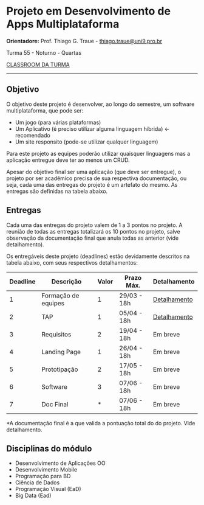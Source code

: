 # Projeto em Desenvolvimento de Apps Multiplataforma

**Orientadore:** Prof. Thiago G. Traue - thiago.traue@uni9.pro.br

Turma 55 - Noturno - Quartas

[CLASSROOM DA TURMA](https://classroom.google.com/c/NTkzODc0OTI0OTYy?cjc=u7arx7u)

***

## Objetivo

O objetivo deste projeto é desenvolver, ao longo do semestre, um software multiplataforma, que pode ser:

- Um jogo (para várias plataformas)
- Um Aplicativo (é preciso utilizar alguma linguagem híbrida) <- recomendado
- Um site responsito (pode-se utilizar qualquer linguagem)

Para este projeto as equipes poderão utilizar quaisquer linguagens mas a aplicação entregue deve ter ao menos um CRUD.

Apesar do objetivo final ser uma aplicação (que deve ser entregue), o projeto por ser acadêmico precisa de sua respectiva documentação, ou seja, cada uma das entregas do projeto é um artefato do mesmo. As entregas são definidas na tabela abaixo.

## Entregas

Cada uma das entregas do projeto valem de 1 a 3 pontos no projeto. A reunião de todas as entregas totalizará os 10 pontos no projeto, salve observação da documentação final que anula todas as anterior (vide detalhamento).

Os entregáveis deste projeto (deadlines) estão devidamente descritos na tabela abaixo, com seus respectivos detalhamentos:

| Deadline | Descrição           | Valor | Prazo Máx.  | Detalhamento |
|----------|---------------------|-------|-------------|--------------|
| 1        | Formação de equipes | 1     | 29/03 - 18h | [Detalhamento](https://docs.google.com/document/d/14HM0ZWpPpob7M_LgogdSyRjB2V3OszTwmNXBHjCK9H4/) |
| 2        | TAP                 | 1     | 05/04 - 18h | [Detalhamento](https://docs.google.com/document/d/1hOuUODrwXGAi5PfFOQ2JXKnzVVruCjPbj10Ibp4Ib1s/) |
| 3        | Requisitos          | 2     | 19/04 - 18h | Em breve     |
| 4        | Landing Page        | 1     | 26/04 - 18h | Em breve     |
| 5        | Prototipação        | 2     | 17/05 - 18h | Em breve     |
| 6        | Software            | 3     | 07/06 - 18h | Em breve     |
| 7        | Doc Final           | *     | 07/06 - 18h | Em breve     |

*A documentação final é a que valida a pontuação total do do projeto. Vide detalhamento.

## Disciplinas do módulo

- Desenvolvimento de Aplicações OO
- Desenvolvimento Mobile
- Programação para BD
- Ciência de Dados
- Programação Visual (EaD)
- Big Data (Ead)
